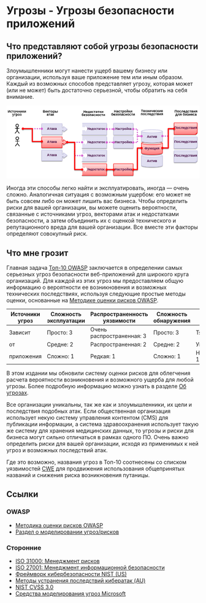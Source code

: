 # **Угрозы** - Угрозы безопасности приложений

## Что представляют собой угрозы безопасности приложений?

Злоумышленники могут нанести ущерб вашему бизнесу или организации, используя ваше приложение тем или иным образом. Каждый из возможных способов представляет угрозу, которая может (или не может) быть достаточно серьезной, чтобы обратить на себя внимание.

![Угрозы безопасности приложений](images/0x10-risk-1.png)

Иногда эти способы легко найти и эксплуатировать, иногда — очень сложно. Аналогичная ситуация с возможным ущербом: его может не быть совсем либо он может лишить вас бизнеса. Чтобы определить риски для вашей организации, вы можете оценить вероятности, связанные с источниками угроз, векторами атак и недостатками безопасности, а затем объединить их с оценкой технического и репутационного вреда для вашей организации. Все вместе эти факторы определяют совокупный риск.

## Что мне грозит

Главная задача [Топ-10 OWASP](https://www.owasp.org/index.php/Top10) заключается в определении самых серьезных угроз безопасности веб-приложений для широкого круга организаций. Для каждой из этих угроз мы предоставляем общую информацию о вероятности ее возникновения и возможных технических последствиях, используя следующие простые методы оценки, основанные на [Методике оценки рисков OWASP](https://www.owasp.org/index.php/OWASP_Risk_Rating_Methodology).

| Источники угроз | Сложность эксплуатации | Распространенность уязвимости | Сложность обнаружения | Технические последствия | Последствия для бизнеса |
| --------------- | ---------------------- | ----------------------------- | --------------------- | ----------------------- | ----------------------- |
| Зависит         | Просто: 3              | Очень распространенная: 3     | Просто: 3             | Тяжелые: 3              | Зависит                 |
| от              | Средне: 2              | Распространенная: 2           | Средне: 2             | Умеренные: 2            | от                      |
| приложения      | Сложно: 1              | Редкая: 1                     | Сложно: 1             | Незначительные: 1       | бизнеса                 |

В этом издании мы обновили систему оценки рисков для облегчения расчета вероятности возникновения и возможного ущерба для любой угрозы. Более подробную информацию можно узнать в разделе [Об угрозах](0xc0-note-about-risks.md). 

Все организации уникальны, так же как и злоумышленники, их цели и последствия подобных атак. Если общественная организация использует некую систему управления контентом (CMS) для публикации информации, а система здравоохранения использует такую же систему для хранения медицинских данных, то угрозы и риски для бизнеса могут сильно отличаться в рамках одного ПО. Очень важно определить риски для вашей организации, исходя из применимых к ней угроз и возможных последствий атак.

Где это возможно, названия угроз в Топ-10 соотнесены со списком уязвимостей [CWE](https://cwe.mitre.org/) для продвижения использования общепринятых названий и снижения риска возникновения путаницы.

## Ссылки

### OWASP

* [Методика оценки рисков OWASP](https://www.owasp.org/index.php/OWASP_Risk_Rating_Methodology)
* [Раздел о моделировании угроз/рисков](https://www.owasp.org/index.php/Threat_Risk_Modeling)

### Сторонние

* [ISO 31000: Менеджмент рисков](https://www.iso.org/iso-31000-risk-management.html)
* [ISO 27001: Менеджмент информационной безопасности](https://www.iso.org/isoiec-27001-information-security.html)
* [Фреймворк кибербезопасности NIST (US)](https://www.nist.gov/cyberframework)
* [Методы устранения последствий кибератак (AU)](https://www.asd.gov.au/infosec/mitigationstrategies.htm)
* [NIST CVSS 3.0](https://nvd.nist.gov/vuln-metrics/cvss/v3-calculator)
* [Средства моделирования угроз Microsoft](https://www.microsoft.com/en-us/download/details.aspx?id=49168)
